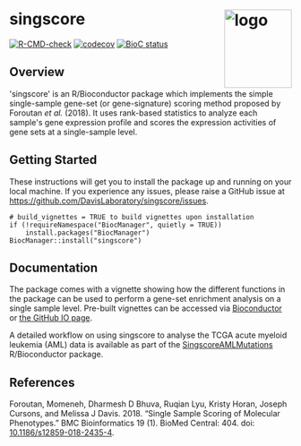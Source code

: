 
singscore <img src="man/figures/logo.png" align="right"  height="140" width="120" alt="logo"/>
==============================================================================================

[![R-CMD-check](https://github.com/DavisLaboratory/singscore/workflows/R-CMD-check-bioc/badge.svg)](https://github.com/DavisLaboratory/singscore/actions)
[![codecov](https://codecov.io/gh/DavisLaboratory/vissE/branch/main/graph/badge.svg?token=8JHZB1GN26)](https://codecov.io/gh/DavisLaboratory/vissE)
[![BioC status](https://bioconductor.org/shields/years-in-bioc/singscore.svg)](https://bioconductor.org/packages/singscore/)

Overview
--------

'singscore' is an R/Bioconductor package which implements the simple single-sample gene-set (or gene-signature) scoring method proposed by Foroutan *et al.* (2018). It uses rank-based statistics to analyze each sample's gene expression profile and scores the expression activities of gene sets at a single-sample level.

Getting Started
---------------

These instructions will get you to install the package up and running on your local machine. If you experience any issues, please raise a GitHub issue at <https://github.com/DavisLaboratory/singscore/issues>.

    # build_vignettes = TRUE to build vignettes upon installation
    if (!requireNamespace("BiocManager", quietly = TRUE))
        install.packages("BiocManager")
    BiocManager::install("singscore")

Documentation
-------------

The package comes with a vignette showing how the different functions in the package can be used to perform a gene-set enrichment analysis on a single sample level. Pre-built vignettes can be accessed via [Bioconductor](https://bioconductor.org/packages/release/bioc/vignettes/singscore/inst/doc/singscore.html) or [the GitHub IO page](https://davislaboratory.github.io/singscore/articles/singscore.html).

A detailed workflow on using singscore to analyse the TCGA acute myeloid leukemia (AML) data is available as part of the [SingscoreAMLMutations](https://doi.org/10.18129/B9.bioc.SingscoreAMLMutations) R/Bioconductor package.

References
----------

Foroutan, Momeneh, Dharmesh D Bhuva, Ruqian Lyu, Kristy Horan, Joseph Cursons, and Melissa J Davis. 2018. “Single Sample Scoring of Molecular Phenotypes.” BMC Bioinformatics 19 (1). BioMed Central: 404. doi: [10.1186/s12859-018-2435-4](https://doi.org/10.1186/s12859-018-2435-4).
